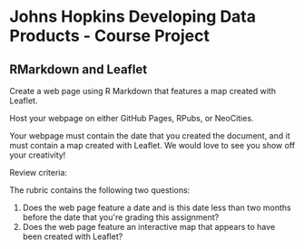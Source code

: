 # Johns Hopkins Developing Data Products - Course Project

## RMarkdown and Leaflet 

Create a web page using R Markdown that features a map created with Leaflet.

Host your webpage on either GitHub Pages, RPubs, or NeoCities.

Your webpage must contain the date that you created the document, and it must contain a map created with Leaflet. We would love to see you show off your creativity!

Review criteria:

The rubric contains the following two questions:

1. Does the web page feature a date and is this date less than two months before the date that you're grading this assignment?
2. Does the web page feature an interactive map that appears to have been created with Leaflet?
